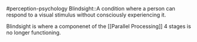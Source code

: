 #perception-psychology 
Blindsight::A condition where a person can respond to a visual stimulus without consciously experiencing it.


Blindsight is where a componenet of the [[Parallel Processing]] 4 stages is no longer functioning. 